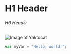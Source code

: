 # H1 Header 
###### H6 Header

![Image of Yaktocat](https://octodex.github.com/images/yaktocat.png)

``` javascript
var myVar = "Hello, world!";
```
